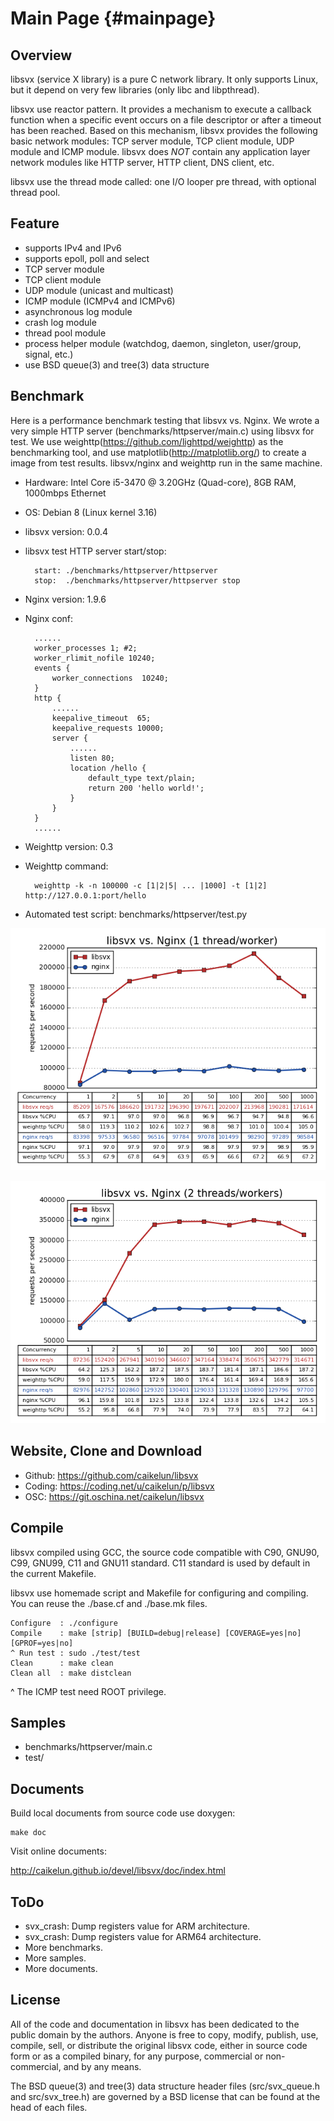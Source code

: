 Main Page {#mainpage}
=========


Overview
--------

libsvx (service X library) is a pure C network library. It only supports
Linux, but it depend on very few libraries (only libc and libpthread).

libsvx use reactor pattern. It provides a mechanism to execute a callback
function when a specific event occurs on a file descriptor or after a
timeout has been reached. Based on this mechanism, libsvx provides the
following basic network modules: TCP server module, TCP client module,
UDP module and ICMP module. libsvx does *NOT* contain any application layer
network modules like HTTP server, HTTP client, DNS client, etc.

libsvx use the thread mode called: one I/O looper pre thread, with optional
thread pool.


Feature
-------

* supports IPv4 and IPv6
* supports epoll, poll and select
* TCP server module
* TCP client module
* UDP module (unicast and multicast)
* ICMP module (ICMPv4 and ICMPv6)
* asynchronous log module
* crash log module
* thread pool module
* process helper module (watchdog, daemon, singleton, user/group, signal, etc.)
* use BSD queue(3) and tree(3) data structure


Benchmark
---------

Here is a performance benchmark testing that libsvx vs. Nginx. We wrote a
very simple HTTP server (benchmarks/httpserver/main.c) using libsvx for test.
We use weighttp(https://github.com/lighttpd/weighttp) as the benchmarking tool,
and use matplotlib(http://matplotlib.org/) to create a image from test results.
libsvx/nginx and weighttp run in the same machine.

* Hardware: Intel Core i5-3470 @ 3.20GHz (Quad-core), 8GB RAM, 1000mbps Ethernet

* OS: Debian 8 (Linux kernel 3.16)

* libsvx version: 0.0.4

* libsvx test HTTP server start/stop:

        start: ./benchmarks/httpserver/httpserver
        stop:  ./benchmarks/httpserver/httpserver stop

* Nginx version: 1.9.6

* Nginx conf:

        ......
        worker_processes 1; #2;
        worker_rlimit_nofile 10240;
        events {
            worker_connections  10240;
        }
        http {
            ......
            keepalive_timeout  65;
            keepalive_requests 10000;
            server {
                ......
                listen 80;
                location /hello {
                    default_type text/plain;
                    return 200 'hello world!';
                }
            }
        }
        ......

* Weighttp version: 0.3

* Weighttp command:

        weighttp -k -n 100000 -c [1|2|5| ... |1000] -t [1|2] http://127.0.0.1:port/hello

* Automated test script: benchmarks/httpserver/test.py

![libsvx vs. Nginx (1 thread/worker)](doc/bm_httpsvr_1.png)

![libsvx vs. Nginx (2 threads/workers)](doc/bm_httpsvr_2.png)


Website, Clone and Download
---------------------------

* Github: https://github.com/caikelun/libsvx
* Coding: https://coding.net/u/caikelun/p/libsvx
* OSC: https://git.oschina.net/caikelun/libsvx


Compile
-------

libsvx compiled using GCC, the source code compatible with C90, GNU90,
C99, GNU99, C11 and GNU11 standard. C11 standard is used by default
in the current Makefile.

libsvx use homemade script and Makefile for configuring and compiling.
You can reuse the ./base.cf and ./base.mk files.

    Configure  : ./configure
    Compile    : make [strip] [BUILD=debug|release] [COVERAGE=yes|no] [GPROF=yes|no]
    ^ Run test : sudo ./test/test
    Clean      : make clean
    Clean all  : make distclean

^ The ICMP test need ROOT privilege.


Samples
-------

* benchmarks/httpserver/main.c
* test/


Documents
---------

Build local documents from source code use doxygen:

    make doc

Visit online documents:

http://caikelun.github.io/devel/libsvx/doc/index.html


ToDo
----
* svx_crash: Dump registers value for ARM architecture.
* svx_crash: Dump registers value for ARM64 architecture.
* More benchmarks.
* More samples.
* More documents.


License
-------

All of the code and documentation in libsvx has been dedicated to
the public domain by the authors. Anyone is free to copy, modify,
publish, use, compile, sell, or distribute the original libsvx code,
either in source code form or as a compiled binary, for any purpose,
commercial or non-commercial, and by any means.

The BSD queue(3) and tree(3) data structure header files
(src/svx_queue.h and src/svx_tree.h) are governed by a BSD license
that can be found at the head of each files.
